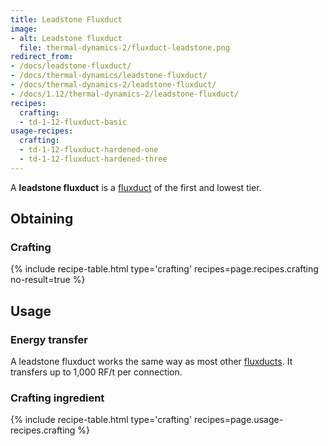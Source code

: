 ```yaml
---
title: Leadstone Fluxduct
image:
- alt: Leadstone fluxduct
  file: thermal-dynamics-2/fluxduct-leadstone.png
redirect_from:
- /docs/leadstone-fluxduct/
- /docs/thermal-dynamics/leadstone-fluxduct/
- /docs/thermal-dynamics-2/leadstone-fluxduct/
- /docs/1.12/thermal-dynamics-2/leadstone-fluxduct/
recipes:
  crafting:
  - td-1-12-fluxduct-basic
usage-recipes:
  crafting:
  - td-1-12-fluxduct-hardened-one
  - td-1-12-fluxduct-hardened-three
---
```


A **leadstone fluxduct** is a [fluxduct](../fluxducts/) of the first and
lowest tier.


Obtaining
---------

### Crafting
{% include recipe-table.html type='crafting' recipes=page.recipes.crafting no-result=true %}


Usage
-----

### Energy transfer
A leadstone fluxduct works the same way as most other
[fluxducts](../fluxducts/). It transfers up to 1,000 RF/t per connection.

### Crafting ingredient
{% include recipe-table.html type='crafting' recipes=page.usage-recipes.crafting %}
